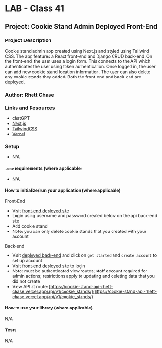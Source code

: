 # LAB - Class 41

## Project: Cookie Stand Admin Deployed Front-End

### Project Description

Cookie stand admin app created using Next.js and styled using Tailwind CSS. The app features a React front-end and Django CRUD back-end. On the front-end, the user uses a login form. This connects to the API which authenticates the user using token authentication. Once logged in, the user can add new cookie stand location information. The user can also delete any cookie stands they added. Both the front-end and back-end are deployed.

### Author: Rhett Chase

### Links and Resources

<!-- - [back-end server url](https://capital-finder-rhett-chase.vercel.app/api) -->
<!-- - [front-end application](http://xyz.com/) (when applicable) -->
- chatGPT
- [Next.js](https://nextjs.org/docs)
- [TailwindCSS](https://v1.tailwindcss.com/components/forms)
- [Vercel](https://vercel.com/docs/frameworks/nextjs)

### Setup

- N/A

#### `.env` requirements (where applicable)

<!-- i.e.
- `PORT` - Port Number
- `DATABASE_URL` - URL to the running Postgres instance/db -->
- N/A

#### How to initialize/run your application (where applicable)

Front-End

- Visit [front-end deployed site](https://cookie-stand-admin-rhett-chase.vercel.app/)
- Login using username and password created below on the api back-end site
- Add cookie stand
- Note: you can only delete cookie stands that you created with your account

Back-end

- Visit [deployed back-end](https://cookie-stand-api-rhett-chase.vercel.app/) and click on `get started` and `create account` to set up account
- Visit [front-end deployed site](https://cookie-stand-admin-rhett-chase.vercel.app/) to login
- Note: must be authenticated view routes; staff account required for admin actions; restrictions apply to updating and deleting data that you did not create
- View API at route: [https://cookie-stand-api-rhett-chase.vercel.app/api/v1/cookie_stands/](https://cookie-stand-api-rhett-chase.vercel.app/api/v1/cookie_stands/)

#### How to use your library (where applicable)

N/A

#### Tests

N/A